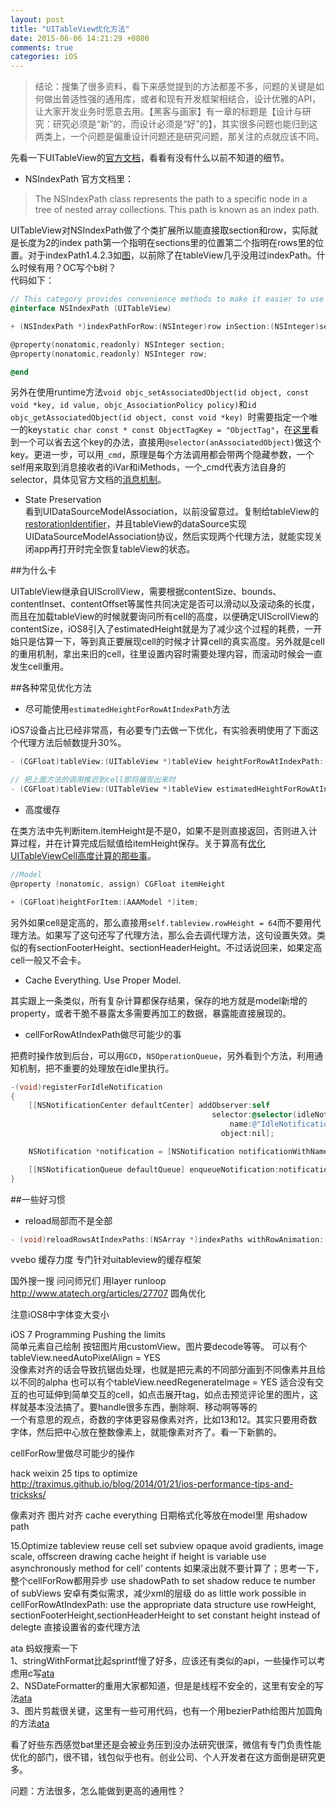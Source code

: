 ```yaml
---
layout: post
title: "UITableView优化方法"
date: 2015-06-06 14:21:29 +0800
comments: true
categories: iOS
---
```

<!--more-->

> 结论：搜集了很多资料，看下来感觉提到的方法都差不多，问题的关键是如何做出普适性强的通用库，或者和现有开发框架相结合，设计优雅的API，让大家开发业务时愿意去用。【黑客与画家】有一章的标题是【设计与研究：研究必须是“新”的，而设计必须是“好”的】，其实很多问题也能归到这两类上，一个问题是偏重设计问题还是研究问题，那关注的点就应该不同。

先看一下UITableView的[官方文档](https://developer.apple.com/library/ios/documentation/UIKit/Reference/UITableView_Class/)，看看有没有什么以前不知道的细节。  

- NSIndexPath
官方文档里：
> The NSIndexPath class represents the path to a specific node in a tree of nested array collections. This path is known as an index path.

UITableView对NSIndexPath做了个类扩展所以能直接取section和row，实际就是长度为2的index path第一个指明在sections里的位置第二个指明在rows里的位置。对于indexPath1.4.2.3如[图](https://developer.apple.com/library/mac/documentation/Cocoa/Reference/Foundation/Classes/NSIndexPath_Class/Art/indexpath.gif)，以前除了在tableView几乎没用过indexPath。什么时候有用？OC写个b树？    
代码如下：
```objective-c
// This category provides convenience methods to make it easier to use an NSIndexPath to represent a section and row
@interface NSIndexPath (UITableView)

+ (NSIndexPath *)indexPathForRow:(NSInteger)row inSection:(NSInteger)section;

@property(nonatomic,readonly) NSInteger section;
@property(nonatomic,readonly) NSInteger row;

@end
```
另外在使用runtime方法`void objc_setAssociatedObject(id object, const void *key, id value, objc_AssociationPolicy policy)`和`id objc_getAssociatedObject(id object, const void *key)
`时需要指定一个唯一的key`static char const * const ObjectTagKey = "ObjectTag"`，在[这里](http://stackoverflow.com/questions/16020918/avoid-extra-static-variables-for-associated-objects-keys/16020927#16020927)看到一个可以省去这个key的办法，直接用`@selector(anAssociatedObject)`做这个key。更进一步，可以用`_cmd`，原理是每个方法调用都会带两个隐藏参数，一个self用来取到消息接收者的iVar和iMethods，一个_cmd代表方法自身的selector，具体见官方文档的[消息机制](https://developer.apple.com/library/mac/documentation/Cocoa/Conceptual/ObjCRuntimeGuide/Articles/ocrtHowMessagingWorks.html)。

- State Preservation  
看到UIDataSourceModelAssociation，以前没留意过。复制给tableView的[restorationIdentifier](https://developer.apple.com/library/ios/documentation/UIKit/Reference/UIViewController_Class/index.html#//apple_ref/occ/instp/UIViewController/restorationIdentifier)，并且tableView的dataSource实现UIDataSourceModelAssociation协议，然后实现两个代理方法，就能实现关闭app再打开时完全恢复tableView的状态。

##为什么卡

UITableView继承自UIScrollView，需要根据contentSize、bounds、contentInset、contentOffset等属性共同决定是否可以滑动以及滚动条的长度，而且在加载tableView的时候就要询问所有cell的高度，以便确定UIScrollView的contentSize，iOS8引入了estimatedHeight就是为了减少这个过程的耗费，一开始只是估算一下，等到真正要展现cell的时候才计算cell的真实高度。另外就是cell的重用机制，拿出来旧的cell，往里设置内容时需要处理内容，而滚动时候会一直发生cell重用。

##各种常见优化方法

- 尽可能使用`estimatedHeightForRowAtIndexPath`方法

iOS7设备占比已经非常高，有必要专门去做一下优化，有实验表明使用了下面这个代理方法后帧数提升30%。
```objective-c
- (CGFloat)tableView:(UITableView *)tableView heightForRowAtIndexPath:(NSIndexPath *)indexPath;

// 把上面方法的调用推迟到cell即将展现出来时
- (CGFloat)tableView:(UITableView *)tableView estimatedHeightForRowAtIndexPath:(NSIndexPath *)indexPath NS_AVAILABLE_IOS(7_0);
```

- 高度缓存

在类方法中先判断item.itemHeight是不是0，如果不是则直接返回，否则进入计算过程，并在计算完成后赋值给itemHeight保存。关于算高有[优化UITableViewCell高度计算的那些事](http://blog.sunnyxx.com/2015/05/17/cell-height-calculation/)。
```objective-c
//Model
@property (nonatomic, assign) CGFloat itemHeight

+ (CGFloat)heightForItem:(AAAModel *)item;
```
另外如果cell是定高的，那么直接用`self.tableview.rowHeight = 64`而不要用代理方法。如果写了这句还写了代理方法，那么会去调代理方法，这句设置失效。类似的有sectionFooterHeight、sectionHeaderHeight。不过话说回来，如果定高cell一般又不会卡。

- Cache Everything. Use Proper Model.

其实跟上一条类似，所有复杂计算都保存结果，保存的地方就是model新增的property，或者干脆不暴露太多需要再加工的数据，暴露能直接展现的。

- cellForRowAtIndexPath做尽可能少的事

把费时操作放到后台，可以用`GCD`，`NSOperationQueue`，另外看到个方法，利用通知机制，把不重要的处理放在idle里执行。
```objective-c
-(void)registerForIdleNotification
{
    [[NSNotificationCenter defaultCenter] addObserver:self
                                             selector:@selector(idleNotificationMethod)
                                                 name:@"IdleNotification"
                                               object:nil];

    NSNotification *notification = [NSNotification notificationWithName:@"IdleNotification" object:nil];

    [[NSNotificationQueue defaultQueue] enqueueNotification:notification postingStyle:NSPostWhenIdle];
}
```

##一些好习惯
- reload局部而不是全部
```objective-c
- (void)reloadRowsAtIndexPaths:(NSArray *)indexPaths withRowAnimation:(UITableViewRowAnimation)animation
```




vvebo 缓存力度 专门针对uitableview的缓存框架

国外搜一搜 问问师兄们
用layer
runloop
http://www.atatech.org/articles/27707 圆角优化

注意iOS8中字体变大变小

iOS 7 Programming Pushing the limits  
简单元素自己绘制  按钮图片用customView。图片要decode等等。
可以有个tableView.needAutoPixelAlign = YES  
没像素对齐的话会导致抗锯齿处理，也就是把元素的不同部分画到不同像素并且给以不同的alpha
也可以有个tableView.needRegenerateImage = YES 适合没有交互的也可延伸到简单交互的cell，如点击展开tag，如点击预览评论里的图片，这样就基本没法搞了。要handle很多东西，删除啊、移动啊等等的  
一个有意思的观点，奇数的字体更容易像素对齐，比如13和12。其实只要用奇数字体，然后把中心放在整数像素上，就能像素对齐了。看一下新鹏的。


cellForRow里做尽可能少的操作



hack weixin
25 tips to optimize http://traximus.github.io/blog/2014/01/21/ios-performance-tips-and-tricksks/




像素对齐 图片对齐
cache everything 日期格式化等放在model里
用shadow path


15.Optimize tableview
reuse cell
set subview opaque
avoid gradients, image scale, offscreen drawing
cache height if height is variable
use asynchronously method for cell’ contents   如果滚出就不要计算了；思考一下，整个cellForRow都用异步
use shadowPath to set shadow
reduce te number of subViews 安卓有类似需求，减少xml的层级
do as little work possible in cellForRowAtIndexPath:
use the appropriate data structure
use rowHeight, sectionFooterHeight,sectionHeaderHeight to set constant height instead of delegte  直接设置省的查代理方法





ata 蚂蚁搜索一下  
1、stringWithFormat比起sprintf慢了好多，应该还有类似的api，一些操作可以考虑用c写[ata](http://www.atatech.org/articles/19944)  
2、NSDateFormatter的重用大家都知道，但是是线程不安全的，这里有安全的写法[ata](http://www.atatech.org/articles/17301)  
3、图片剪裁很关键，这里有一些可用代码，也有一个用bezierPath给图片加圆角的方法[ata](http://www.atatech.org/articles/19955)

看了好些东西感觉bat里还是会被业务压到没办法研究很深，微信有专门负责性能优化的部门，很不错，钱包似乎也有。创业公司、个人开发者在这方面倒是研究更多。


问题：方法很多，怎么能做到更高的通用性？